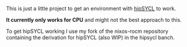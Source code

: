 This is just a little project to get an environment with
[hipSYCL](https://github.com/illuhad/hipSYCL) to work.

**It currently only works for CPU** and might not the best approach to this.

To get hipSYCL working I use my fork of the nixos-rocm repository containing the
derivation for hipSYCL (also WIP) in the hipsycl banch.
